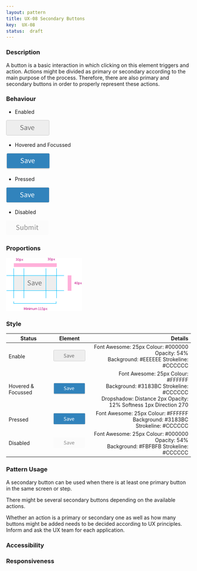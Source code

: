 ```yaml
---
layout: pattern
title: UX-08 Secondary Buttons
key:  UX-08
status:  draft 
---
```



### Description
A button is a basic interaction in which clicking on this element triggers and action. 
Actions might be divided as primary or secondary according to the main purpose of the process. Therefore, there are also primary and secondary buttons in order to properly represent these actions. 


### Behaviour

- Enabled

![Enabled ](ux08resources/sbutton-e.png "Enabled ")

- Hovered and Focussed

![Hovered  and Focussed](ux08resources/sbutton-hf.png "Hovered  and Focussed")

- Pressed

![Pressed](ux08resources/sbutton-p.png "Pressed")

- Disabled

![Disabled](ux08resources/sbutton-d.png "Disabled")


### Proportions

![Proportions](ux08resources/sbutton-proportions.png "Proportions")



### Style

| Status             | Element                                                  | Details                                 |
| ------------------ |:--------------------------------------------------------:| ---------------------------------------:|
| Enable             | ![Enabled  ](ux08resources/sbutton-e2.png "Enabled ")  | Font Awesome: 25px   Colour: #000000 Opacity: 54% <br/>Background: #EEEEEE  Strokeline: #CCCCCC |
| Hovered & Focussed &nbsp;&nbsp;&nbsp;&nbsp; | ![Hovered and focussed  ](ux08resources/sbutton-hf2.png "Hovered & Focused ") | &nbsp;&nbsp;&nbsp;&nbsp; Font Awesome: 25px   Colour: #FFFFFF <br/>Background: #3183BC Strokeline: #CCCCCC	<br/>Dropshadow: Distance 2px Opacity: 12% Softness 1px  Direction 270 |
| Pressed            | ![Pressed  ](ux08resources/sbutton-p2.png "Pressed  ") | Font Awesome: 25px   Colour: #FFFFFF <br/>Background: #3183BC  <br/>Strokeline: #CCCCCC |
| Disabled            | ![Disabled  ](ux08resources/sbutton-d2.png "Disabled  ") | Font Awesome: 25px   Colour: #000000 Opacity: 54% <br/>Background: #FBFBFB Strokeline: #CCCCCC|



### Pattern Usage
A secondary button can be used when there is at least one primary button in the same screen or step. 

There might be several secondary buttons depending on the available actions. 

Whether an action is a primary or secondary one as well as how many buttons might be added needs to be decided according to UX principles. Inform and ask the UX team for each application. 




### Accessibility

### Responsiveness
